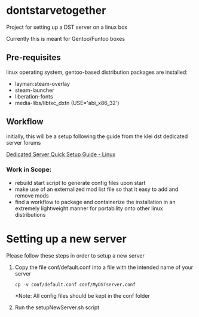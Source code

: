 # dontstarvetogether
Project for setting up a DST server on a linux box

Currently this is meant for Gentoo/Funtoo boxes

## Pre-requisites
linux operating system, gentoo-based distribution 
packages are installed: 
* layman:steam-overlay
* steam-launcher
* liberation-fonts
* media-libs/libtxc_dxtn (USE='abi_x86_32')

## Workflow
initially, this will be a setup following the guide from the klei dst dedicated server forums

[Dedicated Server Quick Setup Guide - Linux](https://forums.kleientertainment.com/topic/64441-dedicated-server-quick-setup-guide-linux/)

### Work in Scope:
* rebuild start script to generate config files upon start
* make use of an externalized mod list file so that it easy to add and remove mods
* find a workflow to package and containerize the installation in an extremely lightweight manner for portability onto other linux distributions


# Setting up a new server
Please follow these steps in order to setup a new server
1. Copy the file conf/default.conf into a file with the intended name of your server

    ```cp -v conf/default.conf conf/MyDSTserver.conf``` 

    *Note: All config files should be kept in the conf folder 

2. Run the setupNewServer.sh script

